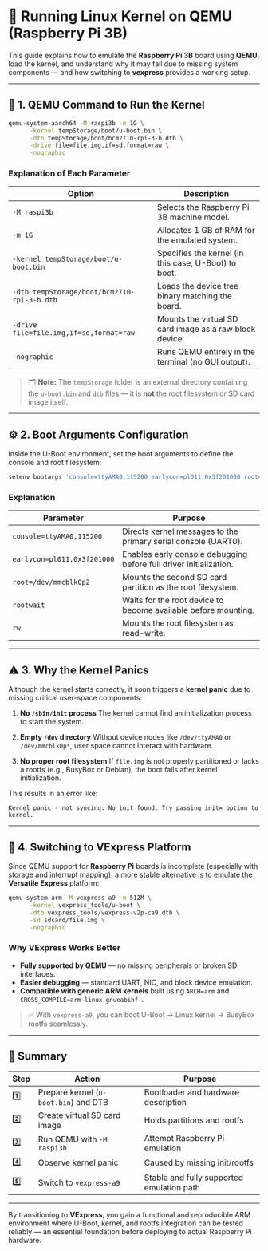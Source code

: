 # 🧠 Running Linux Kernel on QEMU (Raspberry Pi 3B)

This guide explains how to emulate the **Raspberry Pi 3B** board using **QEMU**, load the kernel, and understand why it may fail due to missing system components — and how switching to **vexpress** provides a working setup.

---

## 🧩 1. QEMU Command to Run the Kernel

```bash
qemu-system-aarch64 -M raspi3b -m 1G \
      -kernel tempStorage/boot/u-boot.bin \
      -dtb tempStorage/boot/bcm2710-rpi-3-b.dtb \
      -drive file=file.img,if=sd,format=raw \
      -nographic
```

### Explanation of Each Parameter

| Option                                      | Description                                             |
| ------------------------------------------- | ------------------------------------------------------- |
| `-M raspi3b`                                | Selects the Raspberry Pi 3B machine model.              |
| `-m 1G`                                     | Allocates 1 GB of RAM for the emulated system.          |
| `-kernel tempStorage/boot/u-boot.bin`       | Specifies the kernel (in this case, U-Boot) to boot.    |
| `-dtb tempStorage/boot/bcm2710-rpi-3-b.dtb` | Loads the device tree binary matching the board.        |
| `-drive file=file.img,if=sd,format=raw`     | Mounts the virtual SD card image as a raw block device. |
| `-nographic`                                | Runs QEMU entirely in the terminal (no GUI output).     |

> 🗂️ **Note:**
> The `tempStorage` folder is an external directory containing the `u-boot.bin` and `dtb` files — it is **not** the root filesystem or SD card image itself.

---

## ⚙️ 2. Boot Arguments Configuration

Inside the U-Boot environment, set the boot arguments to define the console and root filesystem:

```bash
setenv bootargs 'console=ttyAMA0,115200 earlycon=pl011,0x3f201000 root=/dev/mmcblk0p2 rootwait rw'
```

### Explanation

| Parameter                   | Purpose                                                            |
| --------------------------- | ------------------------------------------------------------------ |
| `console=ttyAMA0,115200`    | Directs kernel messages to the primary serial console (UART0).     |
| `earlycon=pl011,0x3f201000` | Enables early console debugging before full driver initialization. |
| `root=/dev/mmcblk0p2`       | Mounts the second SD card partition as the root filesystem.        |
| `rootwait`                  | Waits for the root device to become available before mounting.     |
| `rw`                        | Mounts the root filesystem as read-write.                          |

---

## ⚠️ 3. Why the Kernel Panics

Although the kernel starts correctly, it soon triggers a **kernel panic** due to missing critical user-space components:

1. **No `/sbin/init` process**
   The kernel cannot find an initialization process to start the system.

2. **Empty `/dev` directory**
   Without device nodes like `/dev/ttyAMA0` or `/dev/mmcblk0p*`, user space cannot interact with hardware.

3. **No proper root filesystem**
   If `file.img` is not properly partitioned or lacks a rootfs (e.g., BusyBox or Debian), the boot fails after kernel initialization.

This results in an error like:

```
Kernel panic - not syncing: No init found. Try passing init= option to kernel.
```

---

## 🔄 4. Switching to VExpress Platform

Since QEMU support for **Raspberry Pi** boards is incomplete (especially with storage and interrupt mapping), a more stable alternative is to emulate the **Versatile Express** platform:

```bash
qemu-system-arm -M vexpress-a9 -m 512M \
      -kernel vexpress_tools/u-boot \
      -dtb vexpress_tools/vexpress-v2p-ca9.dtb \
      -sd sdcard/file.img \
      -nographic
```

### Why VExpress Works Better

* **Fully supported by QEMU** — no missing peripherals or broken SD interfaces.
* **Easier debugging** — standard UART, NIC, and block device emulation.
* **Compatible with generic ARM kernels** built using `ARCH=arm` and `CROSS_COMPILE=arm-linux-gnueabihf-`.

> ✅ With `vexpress-a9`, you can boot U-Boot → Linux kernel → BusyBox rootfs seamlessly.

---

## 🧾 Summary

| Step | Action                                | Purpose                                   |
| ---- | ------------------------------------- | ----------------------------------------- |
| 1️⃣  | Prepare kernel (`u-boot.bin`) and DTB | Bootloader and hardware description       |
| 2️⃣  | Create virtual SD card image          | Holds partitions and rootfs               |
| 3️⃣  | Run QEMU with `-M raspi3b`            | Attempt Raspberry Pi emulation            |
| 4️⃣  | Observe kernel panic                  | Caused by missing init/rootfs             |
| 5️⃣  | Switch to `vexpress-a9`               | Stable and fully supported emulation path |

---

By transitioning to **VExpress**, you gain a functional and reproducible ARM environment where U-Boot, kernel, and rootfs integration can be tested reliably — an essential foundation before deploying to actual Raspberry Pi hardware.
